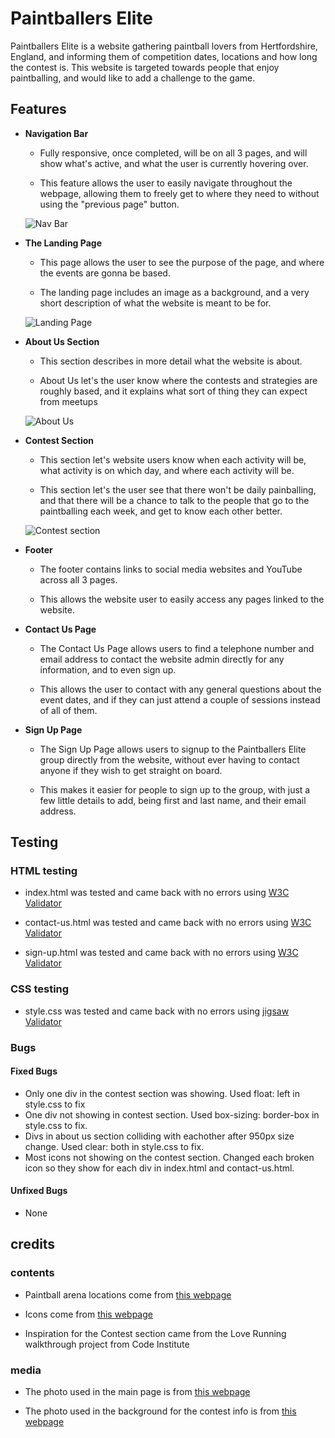 # Paintballers Elite
Paintballers Elite is a website gathering paintball lovers from Hertfordshire, England, and informing them of competition dates, locations and how long the contest is. This website is targeted towards people that enjoy paintballing, and would like to add a challenge to the game.

## Features

- __Navigation Bar__

    - Fully responsive, once completed, will be on all 3 pages, and will show what's active, and what the user is currently hovering over.

    - This feature allows the user to easily navigate throughout the webpage, allowing them to freely get to where they need to without using the "previous page" button.

    ![Nav Bar](https://github.com/Dylan097/Project_1/main/media/Project_1_nav.png)

- __The Landing Page__

    - This page allows the user to see the purpose of the page, and where the events are gonna be based.

    - The landing page includes an image as a background, and a very short description of what the website is meant to be for.

    ![Landing Page](https://github.com/Dylan097/Project_1/main/media/Project_1_landing_page.png)

- __About Us Section__

    - This section describes in more detail what the website is about.

    - About Us let's the user know where the contests and strategies are roughly based, and it explains what sort of thing they can expect from meetups

    ![About Us](https://github.com/Dylan097/Project_1/main/media/Project_1_about_us.png)

- __Contest Section__

    - This section let's website users know when each activity will be, what activity is on which day, and where each activity will be.

    - This section let's the user see that there won't be daily painballing, and that there will be a chance to talk to the people that go to the paintballing each week, and get to know each other better.

    ![Contest section](https://github.com/Dylan097/Project_1/main/media/Project_1_contest.png)

- __Footer__

    - The footer contains links to social media websites and YouTube across all 3 pages.

    - This allows the website user to easily access any pages linked to the website.

- __Contact Us Page__

    - The Contact Us Page allows users to find a telephone number and email address to contact the website admin directly for any information, and to even sign up.

    - This allows the user to contact with any general questions about the event dates, and if they can just attend a couple of sessions instead of all of them.

- __Sign Up Page__

    - The Sign Up Page allows users to signup to the Paintballers Elite group directly from the website, without ever having to contact anyone if they wish to get straight on board.

    - This makes it easier for people to sign up to the group, with just a few little details to add, being first and last name, and their email address.

## Testing

### HTML testing

- index.html was tested and came back with no errors using [W3C Validator](https://validator.w3.org/nu/#textarea)

- contact-us.html was tested and came back with no errors using [W3C Validator](https://validator.w3.org/nu/#textarea)

- sign-up.html was tested and came back with no errors using [W3C Validator](https://validator.w3.org/nu/#textarea)

### CSS testing

- style.css was tested and came back with no errors using [jigsaw Validator](https://jigsaw.w3.org/css-validator/validator)

### Bugs

#### Fixed Bugs

- Only one div in the contest section was showing. Used float: left in style.css to fix
- One div not showing in contest section. Used box-sizing: border-box in style.css to fix.
- Divs in about us section colliding with eachother after 950px size change. Used clear: both in style.css to fix.
- Most icons not showing on the contest section. Changed each broken icon so they show for each div in index.html and contact-us.html.

#### Unfixed Bugs

- None

## credits

### contents

- Paintball arena locations come from [this webpage](https://go-ballistic.co.uk/en/index)

- Icons come from [this webpage](https://fontawesome.com/)

- Inspiration for the Contest section came from the Love Running walkthrough project from Code Institute

### media

- The photo used in the main page is from [this webpage](https://as1.ftcdn.net/v2/jpg/02/23/35/22/1000_F_223352240_YxbaMMwLbFTOFTds14Zrz0Aalk0epBBD.jpg)

- The photo used in the background for the contest info is from [this webpage](https://www.oakerwoodleisure.co.uk/app/uploads/2021/07/2-1800x750.jpeg)
